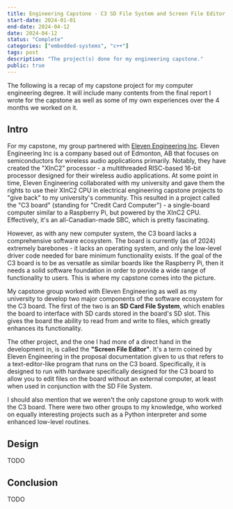 ```yaml
---
title: Engineering Capstone - C3 SD File System and Screen File Editor
start-date: 2024-01-01
end-date: 2024-04-12
date: 2024-04-12
status: "Complete"
categories: ["embedded-systems", "c++"]
tags: post
description: "The project(s) done for my engineering capstone."
public: true
---
```


The following is a recap of my capstone project for my computer engineering degree.
It will include many contents from the final report I wrote for the capstone as well as some of my own experiences over the 4 months we worked on it.

## Intro

For my capstone, my group partnered with [Eleven Engineering Inc](https://www.elevenengineering.com/).
Eleven Engineering Inc is a company based out of Edmonton, AB that focuses on semiconductors for wireless audio applications primarily.
Notably, they have created the "XInC2" processor - a multithreaded RISC-based 16-bit processor designed for their wireless audio applications.
At some point in time, Eleven Engineering collaborated with my university and gave them the rights to use their XInC2 CPU in electrical engineering capstone projects to "give back" to my university's community.
This resulted in a project called the "C3 board" (standing for "Credit Card Computer") - a single-board computer similar to a Raspberry Pi, but powered by the XInC2 CPU.
Effectively, it's an all-Canadian-made SBC, which is pretty fascinating.

However, as with any new computer system, the C3 board lacks a comprehensive software ecosystem.
The board is currently (as of 2024) extremely barebones - it lacks an operating system, and only the low-level driver code needed for bare minimum functionality exists.
If the goal of the C3 board is to be as versatile as similar boards like the Raspberry Pi, then it needs a solid software foundation in order to provide a wide range of functionality to users.
This is where my capstone comes into the picture.

My capstone group worked with Eleven Engineering as well as my university to develop two major components of the software ecosystem for the C3 board.
The first of the two is an **SD Card File System**, which enables the board to interface with SD cards stored in the board's SD slot.
This gives the board the ability to read from and write to files, which greatly enhances its functionality.

The other project, and the one I had more of a direct hand in the development in, is called the **"Screen File Editor"**.
It's a term coined by Eleven Engineering in the proposal documentation given to us that refers to a text-editor-like program that runs on the C3 board.
Specifically, it is designed to run with hardware specifically designed for the C3 board to allow you to edit files on the board without an external computer, at least when used in conjunction with the SD File System.

I should also mention that we weren't the only capstone group to work with the C3 board. There were two other groups to my knowledge, who worked on equally interesting projects such as a Python interpreter and some enhanced low-level routines.

## Design

TODO

## Conclusion

TODO
